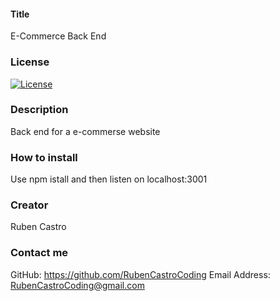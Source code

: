 #### Title 
E-Commerce Back End

### License
[![License](https://img.shields.io/badge/License-MIT-yellow.svg)](https://opensource.org/licenses/MIT)

### Description
Back end for a e-commerse website

### How to install 
Use npm istall and then listen on localhost:3001

### Creator
Ruben Castro

### Contact me
GitHub: https://github.com/RubenCastroCoding
Email Address: RubenCastroCoding@gmail.com
